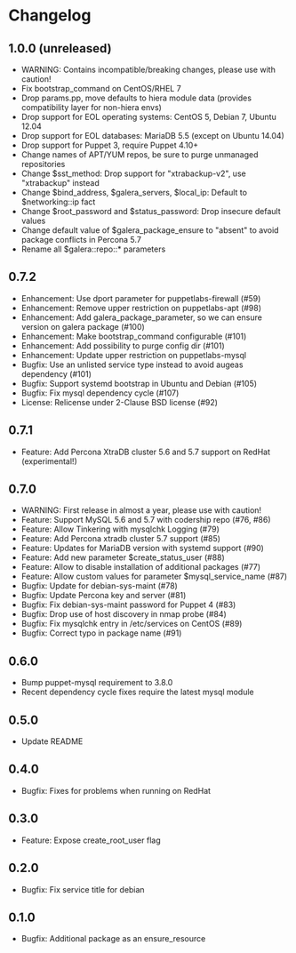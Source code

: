 # Changelog

## 1.0.0 (unreleased)
* WARNING: Contains incompatible/breaking changes, please use with caution!
* Fix bootstrap_command on CentOS/RHEL 7
* Drop params.pp, move defaults to hiera module data (provides compatibility layer for non-hiera envs)
* Drop support for EOL operating systems: CentOS 5, Debian 7, Ubuntu 12.04
* Drop support for EOL databases: MariaDB 5.5 (except on Ubuntu 14.04)
* Drop support for Puppet 3, require Puppet 4.10+
* Change names of APT/YUM repos, be sure to purge unmanaged repositories
* Change $sst_method: Drop support for "xtrabackup-v2", use "xtrabackup" instead
* Change $bind_address, $galera_servers, $local_ip: Default to $networking::ip fact
* Change $root_password and $status_password: Drop insecure default values
* Change default value of $galera_package_ensure to "absent" to avoid package conflicts in Percona 5.7
* Rename all $galera::repo::* parameters

## 0.7.2
* Enhancement: Use dport parameter for puppetlabs-firewall (#59)
* Enhancement: Remove upper restriction on puppetlabs-apt (#98)
* Enhancement: Add galera_package_parameter, so we can ensure version on galera package (#100)
* Enhancement: Make bootstrap_command configurable (#101)
* Enhancement: Add possibility to purge config dir (#101)
* Enhancement: Update upper restriction on puppetlabs-mysql
* Bugfix: Use an unlisted service type instead to avoid augeas dependency (#101)
* Bugfix: Support systemd bootstrap in Ubuntu and Debian (#105)
* Bugfix: Fix mysql dependency cycle (#107)
* License: Relicense under 2-Clause BSD license (#92)

## 0.7.1
* Feature: Add Percona XtraDB cluster 5.6 and 5.7 support on RedHat (experimental!)

## 0.7.0
* WARNING: First release in almost a year, please use with caution!
* Feature: Support MySQL 5.6 and 5.7 with codership repo (#76, #86)
* Feature: Allow Tinkering with mysqlchk Logging (#79)
* Feature: Add Percona xtradb cluster 5.7 support (#85)
* Feature: Updates for MariaDB version with systemd support (#90)
* Feature: Add new parameter $create_status_user (#88)
* Feature: Allow to disable installation of additional packages (#77)
* Feature: Allow custom values for parameter $mysql_service_name (#87)
* Bugfix: Update for debian-sys-maint (#78)
* Bugfix: Update Percona key and server (#81)
* Bugfix: Fix debian-sys-maint password for Puppet 4 (#83)
* Bugfix: Drop use of host discovery in nmap probe (#84)
* Bugfix: Fix mysqlchk entry in /etc/services on CentOS (#89)
* Bugfix: Correct typo in package name (#91)

## 0.6.0
* Bump puppet-mysql requirement to 3.8.0
* Recent dependency cycle fixes require the latest mysql module

## 0.5.0
* Update README

## 0.4.0
* Bugfix: Fixes for problems when running on RedHat

## 0.3.0
* Feature: Expose create_root_user flag

## 0.2.0
* Bugfix: Fix service title for debian

## 0.1.0
* Bugfix: Additional package as an ensure_resource

